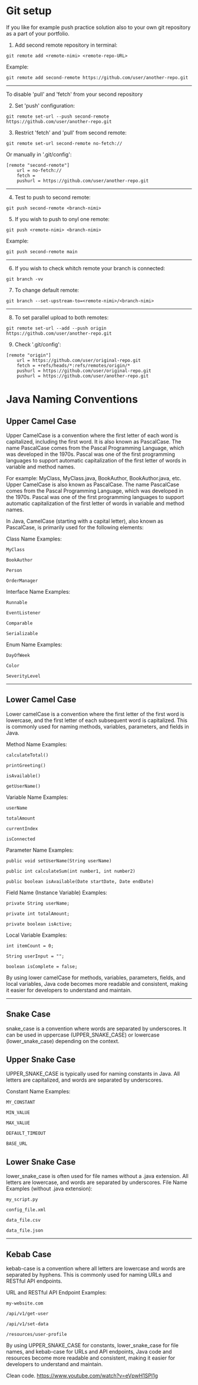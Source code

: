 # Git setup

If you like for example push practice solution also to your own git repository as a part of your portfolio.

1. Add second remote repository in terminal:

```
git remote add <remote-nimi> <remote-repo-URL>
```

Example: 

```
git remote add second-remote https://github.com/user/another-repo.git
```
---

To disable 'pull' and 'fetch' from your second repository

2. Set 'push' configuration:

```
git remote set-url --push second-remote https://github.com/user/another-repo.git
```

3. Restrict 'fetch' and 'pull' from second remote:

```
git remote set-url second-remote no-fetch://
``` 

Or manually in '.git/config':

```
[remote "second-remote"]
    url = no-fetch://
    fetch =
    pushurl = https://github.com/user/another-repo.git
```

---

4. Test to push to second remote:

```
git push second-remote <branch-nimi>
```

5. If you wish to push to onyl one remote:

```
git push <remote-nimi> <branch-nimi>
```

Example:

```
git push second-remote main
```

---

6. If you wish to check whitch remote your branch is connected:

```
git branch -vv
```

7. To change default remote:

```
git branch --set-upstream-to=<remote-nimi>/<branch-nimi>
```

----

8. To set parallel upload to both remotes:

```
git remote set-url --add --push origin https://github.com/user/another-repo.git
```

9. Check '.git/config':

```
[remote "origin"]
    url = https://github.com/user/original-repo.git
    fetch = +refs/heads/*:refs/remotes/origin/*
    pushurl = https://github.com/user/original-repo.git
    pushurl = https://github.com/user/another-repo.git
```

# Java Naming Conventions

## Upper Camel Case

Upper CamelCase is a convention where the first letter of each word is capitalized, including the first word. It is also known as PascalCase. The name PascalCase comes from the Pascal Programming Language, which was developed in the 1970s. Pascal was one of the first programming languages to support automatic capitalization of the first letter of words in variable and method names.

For example: MyClass, MyClass.java, BookAuthor, BookAuthor.java, etc. Upper CamelCase is also known as PascalCase. The name PascalCase comes from the Pascal Programming Language, which was developed in the 1970s. Pascal was one of the first programming languages to support automatic capitalization of the first letter of words in variable and method names.

In Java, CamelCase (starting with a capital letter), also known as PascalCase, is primarily used for the following elements:

Class Name Examples:

    MyClass

    BookAuthor

    Person

    OrderManager

Interface Name Examples:

    Runnable

    EventListener

    Comparable

    Serializable

Enum Name Examples:

    DayOfWeek

    Color

    SeverityLevel

---

## Lower Camel Case

Lower camelCase is a convention where the first letter of the first word is lowercase, and the first letter of each subsequent word is capitalized. This is commonly used for naming methods, variables, parameters, and fields in Java.

Method Name Examples:

    calculateTotal()

    printGreeting()

    isAvailable()

    getUserName()

Variable Name Examples:

    userName

    totalAmount

    currentIndex

    isConnected

Parameter Name Examples:

    public void setUserName(String userName)

    public int calculateSum(int number1, int number2)

    public boolean isAvailable(Date startDate, Date endDate)

Field Name (Instance Variable) Examples:

    private String userName;

    private int totalAmount;

    private boolean isActive;

Local Variable Examples:

    int itemCount = 0;

    String userInput = "";

    boolean isComplete = false;

By using lower camelCase for methods, variables, parameters, fields, and local variables, Java code becomes more readable and consistent, making it easier for developers to understand and maintain.

---

## Snake Case

snake_case is a convention where words are separated by underscores. It can be used in uppercase (UPPER_SNAKE_CASE) or lowercase (lower_snake_case) depending on the context.

## Upper Snake Case

UPPER_SNAKE_CASE is typically used for naming constants in Java. All letters are capitalized, and words are separated by underscores.

Constant Name Examples:

    MY_CONSTANT

    MIN_VALUE

    MAX_VALUE

    DEFAULT_TIMEOUT

    BASE_URL

## Lower Snake Case

lower_snake_case is often used for file names without a .java extension. All letters are lowercase, and words are separated by underscores.
File Name Examples (without .java extension):

    my_script.py

    config_file.xml

    data_file.csv

    data_file.json

---

## Kebab Case

kebab-case is a convention where all letters are lowercase and words are separated by hyphens. This is commonly used for naming URLs and RESTful API endpoints.

URL and RESTful API Endpoint Examples:

    my-website.com

    /api/v1/get-user

    /api/v1/set-data

    /resources/user-profile

By using UPPER_SNAKE_CASE for constants, lower_snake_case for file names, and kebab-case for URLs and API endpoints, Java code and resources become more readable and consistent, making it easier for developers to understand and maintain.

Clean code. https://www.youtube.com/watch?v=eVpwH1SPl1g

